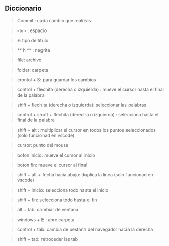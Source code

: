 ## Diccionario

>Commit : cada cambio que realizas

> `<br>` : espacio 

> `#`: tipo de titulo 

>** h ** : negrita 

>file: archivo 

>folder: carpeta 

>crontol + S: para guardar los cambios 

>control + flechita (derecha o izquierda) : mueve el cursor hasta el final de la palabra

>shift + flechita (derecha o izquierda): seleccionar las palabras

>control + shoft + flechita (derecha o izquierda) : selecciona hasta el final de la palabra

>shift + alt : multiplicar el cursor en todos los puntos seleccionados (solo funcionad en vscode)

> cursor: punto del mouse 

>boton inicio: mueve el cursor al inicio

>boton fin: mueve el cursor al final 

>shift + alt + fecha hacia abajo: duplica la linea (solo funcionad en vscode)

>shift + inicio: selecciona todo hasta el inicio

>shift + fin: selecciona todo hasta el fin 

>alt + tab: cambiar de ventana

> windows + E : abre carpeta 

> control + tab: cambia de pestaña del navegador hacia la derecha

> shift + tab: retroceder las tab
